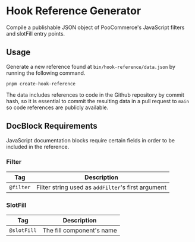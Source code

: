 # Hook Reference Generator

Compile a publishable JSON object of PooCommerce's JavaScript filters and slotFill entry points.

## Usage

Generate a new reference found at `bin/hook-reference/data.json` by running the following command.

```
pnpm create-hook-reference
```

The data includes references to code in the Github repository by commit hash, so it is essential to commit the resulting data in a pull request to `main` so code references are publicly available.

## DocBlock Requirements

JavaScript documentation blocks require certain fields in order to be included in the reference.

### Filter

| Tag       | Description                                        |
| --------- | -------------------------------------------------- |
| `@filter` | Filter string used as `addFilter`'s first argument |

### SlotFill

| Tag         | Description               |
| ----------- | ------------------------- |
| `@slotFill` | The fill component's name |
